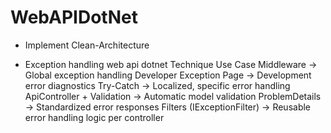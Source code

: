 # WebAPIDotNet

- Implement Clean-Architecture

- Exception handling web api dotnet
Technique	Use Case
Middleware	-> Global exception handling
Developer Exception Page -> Development error diagnostics
Try-Catch	-> Localized, specific error handling
ApiController + Validation -> Automatic model validation
ProblemDetails -> Standardized error responses
Filters (IExceptionFilter) -> Reusable error handling logic per controller